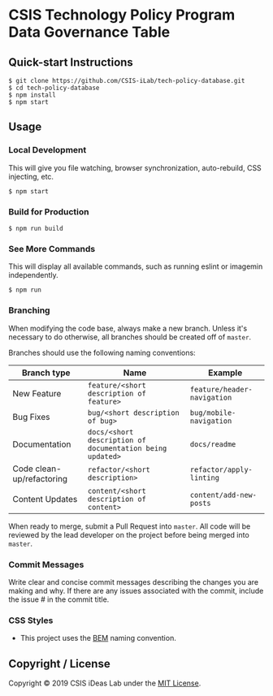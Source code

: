 # CSIS Technology Policy Program Data Governance Table

## Quick-start Instructions

```shell
$ git clone https://github.com/CSIS-iLab/tech-policy-database.git
$ cd tech-policy-database
$ npm install
$ npm start
```

## Usage

### Local Development

This will give you file watching, browser synchronization, auto-rebuild, CSS injecting, etc.

```shell
$ npm start
```

### Build for Production

```shell
$ npm run build
```

### See More Commands

This will display all available commands, such as running eslint or imagemin independently.

```shell
$ npm run
```

### Branching

When modifying the code base, always make a new branch. Unless it's necessary to do otherwise, all branches should be created off of `master`.

Branches should use the following naming conventions:

| Branch type               | Name                                                      | Example                     |
| ------------------------- | --------------------------------------------------------- | --------------------------- |
| New Feature               | `feature/<short description of feature>`                  | `feature/header-navigation` |
| Bug Fixes                 | `bug/<short description of bug>`                          | `bug/mobile-navigation`     |
| Documentation             | `docs/<short description of documentation being updated>` | `docs/readme`               |
| Code clean-up/refactoring | `refactor/<short description>`                            | `refactor/apply-linting`    |
| Content Updates           | `content/<short description of content>`                  | `content/add-new-posts`     |

When ready to merge, submit a Pull Request into `master`. All code will be reviewed by the lead developer on the project before being merged into `master`.

### Commit Messages

Write clear and concise commit messages describing the changes you are making and why. If there are any issues associated with the commit, include the issue # in the commit title.

### CSS Styles

- This project uses the [BEM](http://getbem.com/introduction/) naming convention.

## Copyright / License

Copyright © 2019 CSIS iDeas Lab under the [MIT License](https://github.com/ixkaito/frasco/blob/master/LICENSE).